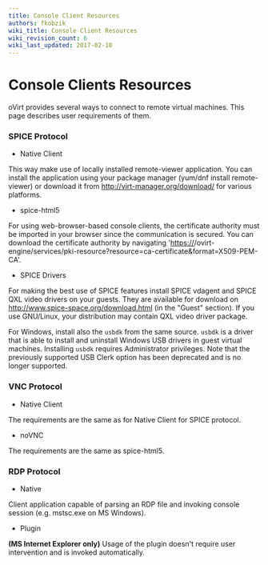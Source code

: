 ```yaml
---
title: Console Client Resources
authors: fkobzik
wiki_title: Console Client Resources
wiki_revision_count: 6
wiki_last_updated: 2017-02-10
---
```


# Console Clients Resources

oVirt provides several ways to connect to remote virtual machines. This page describes user requirements of them.

### SPICE Protocol

*   Native Client

This way make use of locally installed remote-viewer application. You can install the application using your package manager (yum/dnf install remote-viewer) or download it from <http://virt-manager.org/download/> for various platforms.

*   spice-html5

For using web-browser-based console clients, the certificate authority must be imported in your browser since the communication is secured. You can download the certificate authority by navigating '<https://><your engine address>/ovirt-engine/services/pki-resource?resource=ca-certificate&format=X509-PEM-CA'.

*   SPICE Drivers

For making the best use of SPICE features install SPICE vdagent and SPICE QXL video drivers on your guests. They are available for download on <http://www.spice-space.org/download.html> (in the "Guest" section). If you use GNU/Linux, your distribution may contain QXL video driver package.

For Windows, install also the `usbdk` from the same source. `usbdk` is a driver that is able to install and uninstall Windows USB drivers in guest virtual machines. Installing `usbdk` requires Administrator privileges. Note that the previously supported USB Clerk option has been deprecated and is no longer supported.

### VNC Protocol

*   Native Client

The requirements are the same as for Native Client for SPICE protocol.

*   noVNC

The requirements are the same as spice-html5.

### RDP Protocol

*   Native

Client application capable of parsing an RDP file and invoking console session (e.g. mstsc.exe on MS Windows).

*   Plugin

<b>(MS Internet Explorer only)</b> Usage of the plugin doesn't require user intervention and is invoked automatically.

